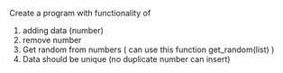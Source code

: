 
Create a program with functionality of 
  1. adding data (number)
  2. remove number 
  3. Get random from numbers ( can use this function get_random(list) )
  4. Data should be unique (no duplicate number can insert)